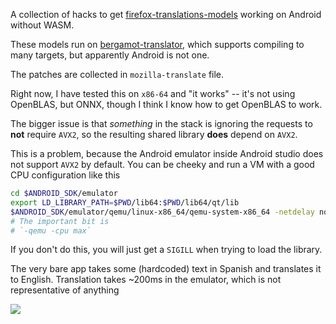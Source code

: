 A collection of hacks to get [firefox-translations-models](https://github.com/mozilla/firefox-translations-models/tree/main) working on Android without WASM.

These models run on [bergamot-translator](https://github.com/browsermt/bergamot-translator), which supports compiling to many targets, but apparently Android is not one.


The patches are collected in `mozilla-translate` file.

Right now, I have tested this on `x86-64` and "it works" -- it's not using OpenBLAS, but ONNX, though I think I know how to get OpenBLAS to work.

The bigger issue is that _something_ in the stack is ignoring the requests to **not** require `AVX2`, so the resulting shared library **does** depend on `AVX2`.

This is a problem, because the Android emulator inside Android studio does not support `AVX2` by default. You can be cheeky and run a VM with a good CPU configuration like this

```bash
cd $ANDROID_SDK/emulator
export LD_LIBRARY_PATH=$PWD/lib64:$PWD/lib64/qt/lib
$ANDROID_SDK/emulator/qemu/linux-x86_64/qemu-system-x86_64 -netdelay none -netspeed full -avd Medium_Phone_API_35 -qt-hide-window -grpc-use-token -idle-grpc-timeout 300 -qemu -cpu max
# The important bit is
# `-qemu -cpu max`
```

If you don't do this, you will just get a `SIGILL` when trying to load the library.


The very bare app takes some (hardcoded) text in Spanish and translates it to English. Translation takes ~200ms in the emulator, which is not representative of anything

![](https://raw.github.com/davidventura/firefox-translator/master/screenshots/working.jpg)
